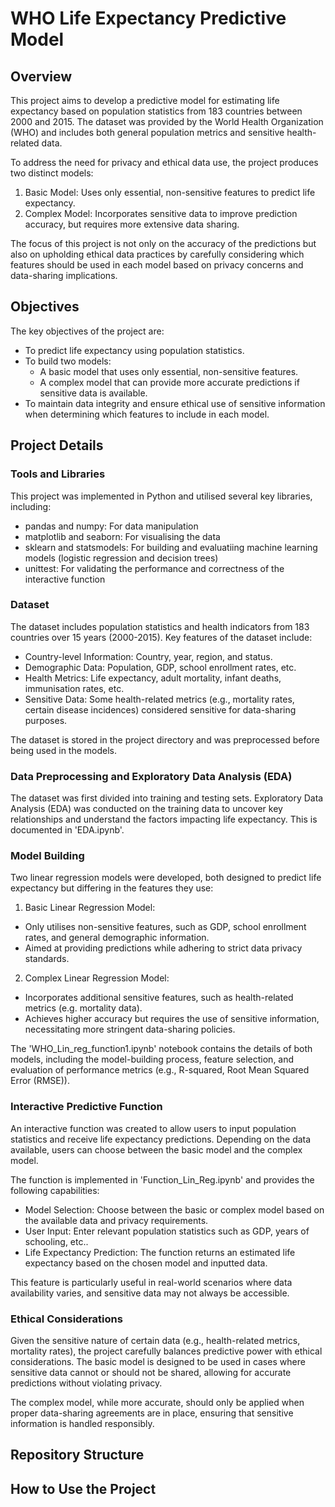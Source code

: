# WHO Life Expectancy Predictive Model
## Overview

This project aims to develop a predictive model for estimating life expectancy based on population statistics from 183 countries between 2000 and 2015. The dataset was provided by the World Health Organization (WHO) and includes both general population metrics and sensitive health-related data.

To address the need for privacy and ethical data use, the project produces two distinct models:

1. Basic Model: Uses only essential, non-sensitive features to predict life expectancy.
2. Complex Model: Incorporates sensitive data to improve prediction accuracy, but requires more extensive data sharing.

The focus of this project is not only on the accuracy of the predictions but also on upholding ethical data practices by carefully considering which features should be used in each model based on privacy concerns and data-sharing implications.

## Objectives

The key objectives of the project are:

* To predict life expectancy using population statistics.
* To build two models:
  * A basic model that uses only essential, non-sensitive features.
  * A complex model that can provide more accurate predictions if sensitive data is available.
* To maintain data integrity and ensure ethical use of sensitive information when determining which features to include in each model.

## Project Details
### Tools and Libraries
This project was implemented in Python and utilised several key libraries, including:

* pandas and numpy: For data manipulation
* matplotlib and seaborn: For visualising the data
* sklearn and statsmodels: For building and evaluatiing machine learning models (logistic regression and decision trees)
* unittest: For validating the performance and correctness of the interactive function

### Dataset
The dataset includes population statistics and health indicators from 183 countries over 15 years (2000-2015). Key features of the dataset include:

* Country-level Information: Country, year, region, and status.
* Demographic Data: Population, GDP, school enrollment rates, etc.
* Health Metrics: Life expectancy, adult mortality, infant deaths, immunisation rates, etc.
* Sensitive Data: Some health-related metrics (e.g., mortality rates, certain disease incidences) considered sensitive for data-sharing purposes.

The dataset is stored in the project directory and was preprocessed before being used in the models.

### Data Preprocessing and Exploratory Data Analysis (EDA)

The dataset was first divided into training and testing sets. Exploratory Data Analysis (EDA) was conducted on the training data to uncover key relationships and understand the factors impacting life expectancy. This is documented in 'EDA.ipynb'.

### Model Building

Two linear regression models were developed, both designed to predict life expectancy but differing in the features they use:

1. Basic Linear Regression Model:
* Only utilises non-sensitive features, such as GDP, school enrollment rates, and general demographic information.
* Aimed at providing predictions while adhering to strict data privacy standards.

2. Complex Linear Regression Model:
* Incorporates additional sensitive features, such as health-related metrics (e.g. mortality data).
* Achieves higher accuracy but requires the use of sensitive information, necessitating more stringent data-sharing policies.

The 'WHO_Lin_reg_function1.ipynb' notebook contains the details of both models, including the model-building process, feature selection, and evaluation of performance metrics (e.g., R-squared, Root Mean Squared Error (RMSE)).

### Interactive Predictive Function

An interactive function was created to allow users to input population statistics and receive life expectancy predictions. Depending on the data available, users can choose between the basic model and the complex model.

The function is implemented in 'Function_Lin_Reg.ipynb' and provides the following capabilities:

* Model Selection: Choose between the basic or complex model based on the available data and privacy requirements.
* User Input: Enter relevant population statistics such as GDP, years of schooling, etc..
* Life Expectancy Prediction: The function returns an estimated life expectancy based on the chosen model and inputted data.

This feature is particularly useful in real-world scenarios where data availability varies, and sensitive data may not always be accessible.

### Ethical Considerations

Given the sensitive nature of certain data (e.g., health-related metrics, mortality rates), the project carefully balances predictive power with ethical considerations. The basic model is designed to be used in cases where sensitive data cannot or should not be shared, allowing for accurate predictions without violating privacy.

The complex model, while more accurate, should only be applied when proper data-sharing agreements are in place, ensuring that sensitive information is handled responsibly.

## Repository Structure


## How to Use the Project
